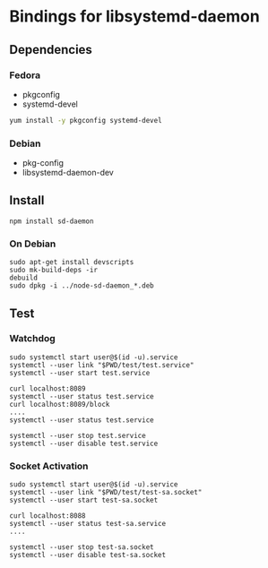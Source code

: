 # Bindings for libsystemd-daemon #

## Dependencies ##
### Fedora ###
*  pkgconfig
*  systemd-devel
```bash 
yum install -y pkgconfig systemd-devel
```
### Debian ###
* pkg-config
* libsystemd-daemon-dev

## Install ##
```
npm install sd-daemon
```

### On Debian ###
```
sudo apt-get install devscripts
sudo mk-build-deps -ir
debuild
sudo dpkg -i ../node-sd-daemon_*.deb
```

## Test ##

### Watchdog ###
```
sudo systemctl start user@$(id -u).service
systemctl --user link "$PWD/test/test.service"
systemctl --user start test.service

curl localhost:8089
systemctl --user status test.service
curl localhost:8089/block
....
systemctl --user status test.service

systemctl --user stop test.service
systemctl --user disable test.service
```

### Socket Activation ###
```
sudo systemctl start user@$(id -u).service
systemctl --user link "$PWD/test/test-sa.socket"
systemctl --user start test-sa.socket

curl localhost:8088
systemctl --user status test-sa.service
....

systemctl --user stop test-sa.socket
systemctl --user disable test-sa.socket
```
